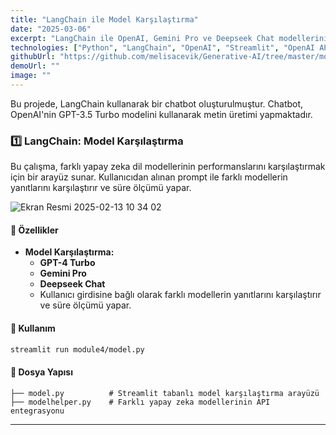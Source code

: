 ```yaml
---
title: "LangChain ile Model Karşılaştırma"
date: "2025-03-06"
excerpt: "LangChain ile OpenAI, Gemini Pro ve Deepseek Chat modellerini karşılaştırma"
technologies: ["Python", "LangChain", "OpenAI", "Streamlit", "OpenAI API", "Gemini Pro", "Deepseek Chat"]
githubUrl: "https://github.com/melisacevik/Generative-AI/tree/master/module4-langchain"
demoUrl: ""
image: ""
---
```


Bu projede, LangChain kullanarak bir chatbot oluşturulmuştur. Chatbot, OpenAI'nin GPT-3.5 Turbo modelini kullanarak metin üretimi yapmaktadır.

### 1️⃣ LangChain: Model Karşılaştırma

Bu çalışma, farklı yapay zeka dil modellerinin performanslarını karşılaştırmak için bir arayüz sunar.
Kullanıcıdan alınan prompt ile farklı modellerin yanıtlarını karşılaştırır ve süre ölçümü yapar.

![Ekran Resmi 2025-02-13 10 34 02](https://github.com/user-attachments/assets/2f9591db-d250-47be-a96c-6a8648d66b91)

#### 📌 Özellikler
- **Model Karşılaştırma:**
  - **GPT-4 Turbo**
  - **Gemini Pro**
  - **Deepseek Chat**
  - Kullanıcı girdisine bağlı olarak farklı modellerin yanıtlarını karşılaştırır ve süre ölçümü yapar.

#### 🚀 Kullanım
```bash
streamlit run module4/model.py
```

#### 📂 Dosya Yapısı
```
├── model.py          # Streamlit tabanlı model karşılaştırma arayüzü
├── modelhelper.py    # Farklı yapay zeka modellerinin API entegrasyonu
```

---
